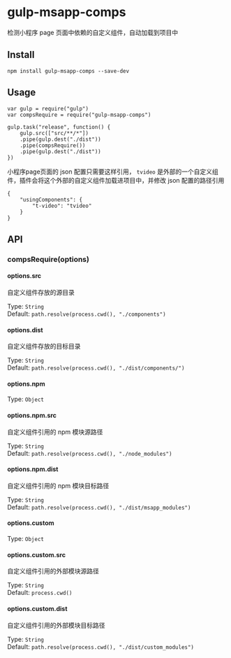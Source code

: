 # gulp-msapp-comps

检测小程序 page 页面中依赖的自定义组件，自动加载到项目中

## Install

```
npm install gulp-msapp-comps --save-dev
```

## Usage
```
var gulp = require("gulp")
var compsRequire = require("gulp-msapp-comps")

gulp.task("release", function() {
    gulp.src(["src/**/*"])
    .pipe(gulp.dest("./dist"))
    .pipe(compsRequire())
    .pipe(gulp.dest("./dist"))
})
```

小程序page页面的 json 配置只需要这样引用， `tvideo` 是外部的一个自定义组件，插件会将这个外部的自定义组件加载进项目中，并修改 json 配置的路径引用

```
{
    "usingComponents": {
        "t-video": "tvideo"
    }
}
```

## API

### compsRequire(options)

#### options.src

自定义组件存放的源目录

Type: `String`<br>
Default: `path.resolve(process.cwd(), "./components")`

#### options.dist

自定义组件存放的目标目录

Type: `String`<br>
Default: `path.resolve(process.cwd(), "./dist/components/")`

#### options.npm 

Type: `Object`

#### options.npm.src

自定义组件引用的 npm 模块源路径

Type: `String`<br>
Default: `path.resolve(process.cwd(), "./node_modules")`

#### options.npm.dist

自定义组件引用的 npm 模块目标路径

Type: `String`<br>
Default: `path.resolve(process.cwd(), "./dist/msapp_modules")`

#### options.custom

Type: `Object`

#### options.custom.src

自定义组件引用的外部模块源路径

Type: `String`<br>
Default: `process.cwd()`

#### options.custom.dist

自定义组件引用的外部模块目标路径

Type: `String`<br>
Default: `path.resolve(process.cwd(), "./dist/custom_modules")`

